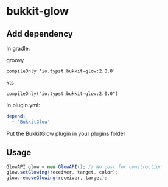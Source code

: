 # bukkit-glow

## Add dependency

In gradle:

groovy
```
compileOnly 'io.typst:bukkit-glow:2.0.0'
```

kts
```
compileOnly("io.typst:bukkit-glow:2.0.0")
```

In plugin.yml:
```yaml
depend:
  - 'BukkitGlow'
```

Put the BukkitGlow plugin in your plugins folder

## Usage

```java
GlowAPI glow = new GlowAPI(); // No cost for construction
glow.setGlowing(receiver, target, color);
glow.removeGlowing(receiver, target);
```
